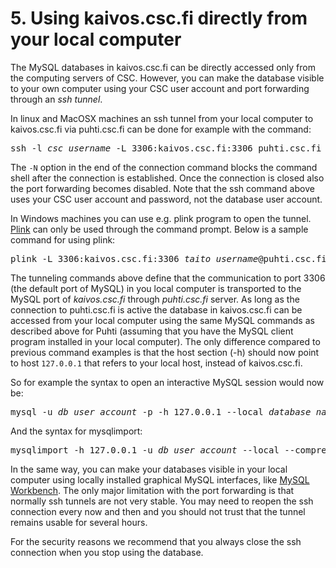 # 5. Using kaivos.csc.fi directly from your local computer

The MySQL databases in kaivos.csc.fi can be directly accessed only from the computing servers of CSC. However, you can make the database visible to your own computer using your CSC user account and port forwarding through an _ssh tunnel_.

In linux and MacOSX machines an ssh tunnel from your local computer to kaivos.csc.fi via puhti.csc.fi can be done for example with the command:

<pre>ssh -l <i>csc_username</i> -L 3306:kaivos.csc.fi:3306 puhti.csc.fi -N</pre>
The `-N` option in the end of the connection command blocks the command shell after the connection is established. Once the connection is closed also the port forwarding becomes disabled. Note that the ssh command above uses your CSC user account and password, not the database user account.

In Windows machines you can use e.g. plink program to open the tunnel. [Plink](https://www.chiark.greenend.org.uk/~sgtatham/putty/latest.html) can only be used through the command prompt. Below is a sample command for using plink:

<pre>plink -L 3306:kaivos.csc.fi:3306 <i>taito_username</i>@puhti.csc.fi</pre>

The tunneling commands above define that the communication to port 3306 (the default port of MySQL) in you local computer is transported to the MySQL port of _kaivos.csc.fi_ through _puhti.csc.fi_ server. As long as the connection to puhti.csc.fi is active the database in kaivos.csc.fi can be accessed from your local computer using the same MySQL commands as described above for Puhti (assuming that you have the MySQL client program installed in your local computer). The only difference compared to previous command examples is that the host section (-h) should now point to host `127.0.0.1` that refers to your local host, instead of kaivos.csc.fi.

So for example the syntax to open an interactive MySQL session would now be:
<pre>mysql -u <i>db_user_account</i> -p -h 127.0.0.1 --local <i>database_name</i></pre>

And the syntax for mysqlimport:

<pre>mysqlimport -h 127.0.0.1 -u <i>db_user_account</i> --local --compress --password <i>database_name</i> <i>input_file.table</i></pre>

In the same way, you can make your databases visible in your local computer using locally installed graphical MySQL interfaces, like [MySQL Workbench](https://www.mysql.com/products/workbench/). The only major limitation with the port forwarding is that normally ssh tunnels are not very stable. You may need to reopen the ssh connection every now and then and you should not trust that the tunnel remains usable for several hours.

For the security reasons we recommend that you always close the ssh connection when you stop using the database.

